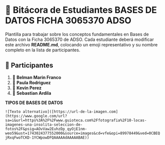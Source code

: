 # 📘 Bitácora de Estudiantes BASES DE DATOS FICHA 3065370 ADSO

Plantilla para trabajar sobre los conceptos fundamentales en Bases de Datos con la Ficha 3065370 de ADSO.
Cada estudiante deberá modificar este archivo **README.md**, colocando un emoji representativo y su nombre completo en la lista de participantes.

## 📌 Participantes

1. 🚀 **Belman Marin Franco**
2. 🎸 **Paula Rodriguez**
3. 🏀 **Kevin Perez**
4. 🎨 **Sebastian Ardila**


**TIPOS DE BASES DE DATOS**


`![Texto alternativo]([https://url-de-la-imagen.com](https://www.google.com/url?sa=i&url=https%3A%2F%2Fwww.guioteca.com%2Ffotografia%2F10-locas-imagenes-una-insolita-seleccion-de-fotos%2F&psig=AOvVaw2EuhzDp_qyOjE1nm-weo59&ust=1743024377552000&source=images&cd=vfe&opi=89978449&ved=0CBEQjRxqFwoTCKD-1YCWpowDFQAAAAAdAAAAABAE))`
